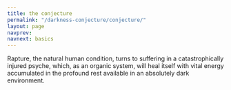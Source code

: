 ```yaml
---
title: the conjecture
permalink: "/darkness-conjecture/conjecture/"
layout: page
navprev: 
navnext: basics
---
```


Rapture, the natural human condition, turns to suffering in a catastrophically injured psyche, which, as an organic system, will heal itself with vital energy accumulated in the profound rest available in an absolutely dark environment.


